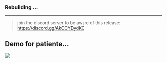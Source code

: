 ### Rebuilding ...  

---  

> join the discord server to be aware of this release: https://discord.gg/AkCCYDydKC


## Demo for patiente...
![](https://cdn.discordapp.com/attachments/924448086540054529/925989485999697920/unknown.png)
